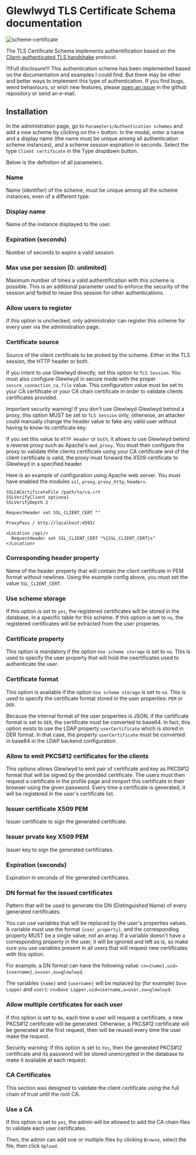 # Glewlwyd TLS Certificate Schema documentation

![scheme-certificate](screenshots/scheme-certificate.png)

The TLS Certificate Schema implements authentification based on the [Client-authenticated TLS handshake](https://en.wikipedia.org/wiki/Transport_Layer_Security#Client-authenticated_TLS_handshake) protocol.

!!!Full disclosure!!!
This authentication scheme has been implemented based on the documentation and examples I could find. But there may be other and better ways to implement this type of authentication.
If you find bugs, weird behaviours, or wish new features, please [open an issue](https://github.com/babelouest/glewlwyd/issues) in the github repository or send an e-mail. 

## Installation

In the administration page, go to `Parameters/Authentication schemes` and add a new scheme by clicking on the `+` button. In the modal, enter a name and a display name (the name must be unique among all authentication scheme instances), and a scheme session expiration in seconds.
Select the type `Client certificate` in the Type dropdown button.

Below is the definition of all parameters.

### Name

Name (identifier) of the scheme, must be unique among all the scheme instances, even of a different type.

### Display name

Name of the instance displayed to the user.

### Expiration (seconds)

Number of seconds to expire a valid session.

### Max use per session (0: unlimited)

Maximum number of times a valid authentification with this scheme is possible. This is an additional parameter used to enforce the security of the session and forbid to reuse this session for other authentications.

### Allow users to register

If this option is unchecked, only administrator can register this scheme for every user via the administration page.

### Certificate source

Source of the client certificate to be picked by the scheme. Either in the TLS session, the HTTP header or both.

If you intent to use Glewlwyd directly, set this option to `TLS Session`. You must also configure Glewlwyd in secure mode with the proper `secure_connection_ca_file` value. This configuration value must be set to your CA certificate or your CA chain certificate in order to validate clients certificates provided.

Important security warning!
If you don't use Glewlwyd Glewlwyd behind a proxy, this option MUST be set to `TLS Session` only, otherwise, an attacker could manually change the header value to fake any valid user without having to know its certificate key.

If you set this value to `HTTP Header` or `both`, it allows to use Glewlwyd behind a reverse proxy such as Apache's `mod_proxy`. You must then configure the proxy to validate thhe clients certificate using your CA certificate and of the client certificate is valid, the proxy must forward the X509 certificate to Glewlwyd in a specified header.

Here is an example of configuration using Apache web server.
You must have enabled the modules `ssl`, `proxy`, `proxy_http`, `headers`.

```config
SSLCACertificateFile /path/to/ca.crt
SSLVerifyClient optional
SSLVerifyDepth 2

RequestHeader set SSL_CLIENT_CERT ""

ProxyPass / http://localhost:4593/

<Location /api/>
  RequestHeader set SSL_CLIENT_CERT "%{SSL_CLIENT_CERT}s"
</Location>
```

### Corresponding header property

Name of the header property that will contain the client certificate in PEM format without newlines.
Using the example config above, you must set the value `SSL_CLIENT_CERT`.

### Use scheme storage

If this option is set to `yes`, the registered certificates will be stored in the database, in a specific table for this scheme. If this option is set to `no`, the registered certificates will be extracted from the user properies.

### Certificate property

This option is mandatory if the option `Use scheme storage` is set to `no`. This is used to specify the user property that will hold the ceertificates used to authenticate the user.

### Certificate format

This option is available if the option `Use scheme storage` is set to `no`. This is used to specify the certificate format stored in the user properties: `PEM` or `DER`.

Because the internal format of the user properties is JSON, if the certificate format is set to `DER`, the certificate must be converted to base64. In fact, this option exists to use the LDAP property `userCertificate` which is stored in DER format. In that case, the property `userCertificate` must be converted in base64 in the LDAP backend configuration.

### Allow to emit PKCS#12 certificates for the clients

This options allows Glewlwyd to emit pair of certificate and key as PKCS#12 format that will be signed by the provided certificate. The users must then request a certificate in the profile page and inmport this certificate in their browser using the given password. Every time a certificate is generated, it will be registered in the user's certificate list.

### Issuer certificate X509 PEM

Issuer certificate to sign the generated certificate.

### Issuer prvate key X509 PEM

Issuer key to sign the generated certificates.

### Expiration (seconds)

Expiration in seconds of the generated certificates.

### DN format for the issued certificates

Pattern that will be used to generate the DN (Distinguished Name) of every generated certificates.

You can use variables that will be replaced by the user's properties values. A variable must use the format `{user_property}`, and the corresponding property MUST be a single value, not an array.
If a variable doesn't have a corresponding property in the user, it will be ignored and left as is, so make sure you use variables present in all users that will request new certificates with this option.

For example, a DN format can have the following value: `cn={name},uid={username},o=user,ou=glewlwyd`.

The variables `{name}` and `{username}` will be replaced by (for example) `Dave Lopper` and `user1`: `cn=Dave Lopper,uid=username,o=user,ou=glewlwyd`.

### Allow multiple certificates for each user

If this option is set to `No`, each time a user will request a certificate, a new PKCS#12 certificate will be generated. Otherwise, a PKCS#12 certificate will be generated at the first request, then will be reused every time the user make the request.

Security warning: If this option is set to `Yes`, then the generated PKCS#12 certificate and its password will be stored unencrypted in the database to make it available at each request.

### CA Certificates

This section was designed to validate the client certificate using the full chain of trust until the root CA.

### Use a CA

If this option is set to `yes`, the admin will be allowed to add the CA chain files to validate each user certificates.

Then, the admin can add one or multiple files by clicking `Browse`, select the file, then click `Upload`.
